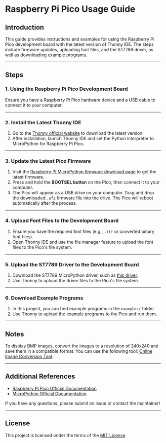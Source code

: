 # Raspberry Pi Pico Usage Guide

## Introduction
This guide provides instructions and examples for using the Raspberry Pi Pico development board with the latest version of Thonny IDE. The steps include firmware updates, uploading font files, and the ST7789 driver, as well as downloading example programs.

---

## Steps

### 1. Using the Raspberry Pi Pico Development Board
Ensure you have a Raspberry Pi Pico hardware device and a USB cable to connect it to your computer.

---

### 2. Install the Latest Thonny IDE
1. Go to the [Thonny official website](https://thonny.org/) to download the latest version.
2. After installation, launch Thonny IDE and set the Python interpreter to MicroPython for Raspberry Pi Pico.

---

### 3. Update the Latest Pico Firmware
1. Visit the [Raspberry Pi MicroPython firmware download page](https://www.raspberrypi.com/documentation/microcontrollers/micropython.html) to get the latest firmware.
2. Press and hold the **BOOTSEL button** on the Pico, then connect it to your computer.
3. The Pico will appear as a USB drive on your computer. Drag and drop the downloaded `.uf2` firmware file into the drive. The Pico will reboot automatically after the process.

---

### 4. Upload Font Files to the Development Board
1. Ensure you have the required font files (e.g., `.ttf` or converted binary font files).
2. Open Thonny IDE and use the file manager feature to upload the font files to the Pico's file system.

---

### 5. Upload the ST7789 Driver to the Development Board
1. Download the ST7789 MicroPython driver, such as [this driver](https://github.com/russhughes/st7789py_mpy).
2. Use Thonny to upload the driver files to the Pico's file system.

---

### 6. Download Example Programs
1. In this project, you can find example programs in the `examples/` folder.
2. Use Thonny to upload the example programs to the Pico and run them.

---

## Notes
To display BMP images, convert the images to a resolution of 240x240 and save them in a compatible format. You can use the following tool: [Online Image Conversion Tool](https://resizeimage.net/).

---

## Additional References
- [Raspberry Pi Pico Official Documentation](https://www.raspberrypi.com/documentation/microcontrollers/)  
- [MicroPython Official Documentation](https://docs.micropython.org/en/latest/)

If you have any questions, please submit an issue or contact the maintainer!

---

## License
This project is licensed under the terms of the [MIT License](LICENSE).
